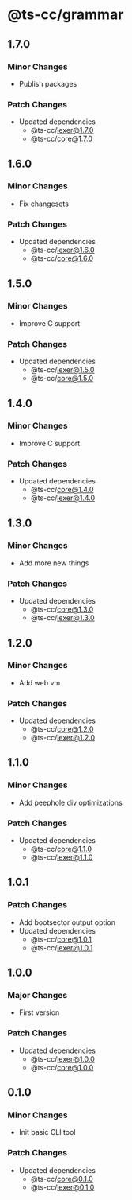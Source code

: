 # @ts-cc/grammar

## 1.7.0

### Minor Changes

- Publish packages

### Patch Changes

- Updated dependencies
  - @ts-cc/lexer@1.7.0
  - @ts-cc/core@1.7.0

## 1.6.0

### Minor Changes

- Fix changesets

### Patch Changes

- Updated dependencies
  - @ts-cc/lexer@1.6.0
  - @ts-cc/core@1.6.0

## 1.5.0

### Minor Changes

- Improve C support

### Patch Changes

- Updated dependencies
  - @ts-cc/lexer@1.5.0
  - @ts-cc/core@1.5.0

## 1.4.0

### Minor Changes

- Improve C support

### Patch Changes

- Updated dependencies
  - @ts-cc/core@1.4.0
  - @ts-cc/lexer@1.4.0

## 1.3.0

### Minor Changes

- Add more new things

### Patch Changes

- Updated dependencies
  - @ts-cc/core@1.3.0
  - @ts-cc/lexer@1.3.0

## 1.2.0

### Minor Changes

- Add web vm

### Patch Changes

- Updated dependencies
  - @ts-cc/core@1.2.0
  - @ts-cc/lexer@1.2.0

## 1.1.0

### Minor Changes

- Add peephole div optimizations

### Patch Changes

- Updated dependencies
  - @ts-cc/core@1.1.0
  - @ts-cc/lexer@1.1.0

## 1.0.1

### Patch Changes

- Add bootsector output option
- Updated dependencies
  - @ts-cc/core@1.0.1
  - @ts-cc/lexer@1.0.1

## 1.0.0

### Major Changes

- First version

### Patch Changes

- Updated dependencies
  - @ts-cc/lexer@1.0.0
  - @ts-cc/core@1.0.0

## 0.1.0

### Minor Changes

- Init basic CLI tool

### Patch Changes

- Updated dependencies
  - @ts-cc/core@0.1.0
  - @ts-cc/lexer@0.1.0
